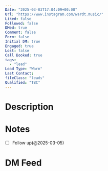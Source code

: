 ```yaml
---
Date: "2025-03-03T17:04:09+00:00"
Url: "https://www.instagram.com/wardt.music/"
Liked: false
Followed: false
DMed: true
Comment: false
Form: false
Initial DM: true
Engaged: true
Lost: false
Call Booked: true
tags:
  - "lead"
Lead Type: "Warm"
Last Contact:
fileClass: "leads"
Qualified: "TBC"
---
```

# Description

# Notes
- [ ] Follow up(@2025-03-05)
# DM Feed